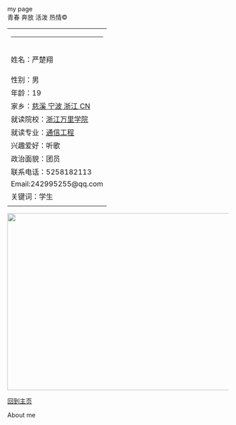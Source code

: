 
</head>my page
 
<body>
<div id="aa">
  <div id="cc">                                                            青春     奔放    活泼    热情&copy;</div>
  <div id="bb">
    <div id="ee">
      <table width="100%" border="0" align="center" cellpadding="0" cellspacing="0">
        <tr>
          <td><hr /></td>
        </tr>
        <tr>
          <td><p>姓名：严楚翔</p></td>
        </tr>
        <tr>
          <td>性别：男</td>
        </tr>
        <tr>
          <td>年龄：19</td>
        </tr>
        <tr>
          <td>家乡：<a href="http://baike.baidu.com/link?url=ZkJSggcN2Nl7Xe0HaB0hSRrMkIdo-VGCNJWpbPIWNt1-M7xPr4FkF2qdxHGCMz3lT0LdGTsXi5zMtwMWKZ5S3Pz8elmt9ATA1omMMMfTIBSdG430mMTTJk0MyAlQO88B">慈溪 宁波 浙江 CN</a></td>
        </tr>
        <tr>
          <td>就读院校：<a href="http://baike.baidu.com/item/%E5%9B%9B%E5%B7%9D%E5%A4%A7%%A6">浙江万里学院</a></td>
        </tr>
        <tr>
          <td>就读专业：<a href="http://baike.baidu.com/item/%E5%BE%AE%E7%94%E7%A7%91%E5%AD%A6%E4%B8%8E%E5%B7%A5%E7%A8%8B%E4%B8%93%E4%B8%9A">通信工程</a></td>
        </tr>
        <tr>
        <tr>
          <td>兴趣爱好：听歌</td>
        </tr>
        <tr>
          <td>政治面貌：团员</td>
        </tr>
        <tr>
          <td>联系电话：5258182113</td>
        </tr>
        <tr>
          <td>Email:242995255@qq.com</td>
        </tr>
        <tr>
          <td>关键词：学生</td>
        </tr>
        <tr>
          <td> </td>
        </tr>
      </table>
    </div>
    <img src="img/1497103056360.jpg" width="1398" height="403" /></div>
  <div id="ff">
    <div id="gg">
      <p> </p>
      <p> </p>
      <p> </p>
      <p><a href="zhuye.html">回到主页</a></p>
      <form id="form1" name="form1" method="post" action="">
      </form>
    </div>
  About  me</div>
</div>
</body>
</html>
